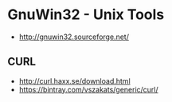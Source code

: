 GnuWin32 - Unix Tools
======================
* http://gnuwin32.sourceforge.net/

## CURL
* http://curl.haxx.se/download.html
* https://bintray.com/vszakats/generic/curl/
